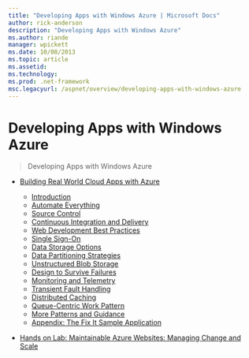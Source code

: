 ```yaml
---
title: "Developing Apps with Windows Azure | Microsoft Docs"
author: rick-anderson
description: "Developing Apps with Windows Azure"
ms.author: riande
manager: wpickett
ms.date: 10/08/2013
ms.topic: article
ms.assetid: 
ms.technology: 
ms.prod: .net-framework
msc.legacyurl: /aspnet/overview/developing-apps-with-windows-azure
---
```

Developing Apps with Windows Azure
====================
> Developing Apps with Windows Azure


- [Building Real World Cloud Apps with Azure](building-real-world-cloud-apps-with-windows-azure/index.md)

    - [Introduction](building-real-world-cloud-apps-with-windows-azure/introduction.md)
    - [Automate Everything](building-real-world-cloud-apps-with-windows-azure/automate-everything.md)
    - [Source Control](building-real-world-cloud-apps-with-windows-azure/source-control.md)
    - [Continuous Integration and Delivery](building-real-world-cloud-apps-with-windows-azure/continuous-integration-and-continuous-delivery.md)
    - [Web Development Best Practices](building-real-world-cloud-apps-with-windows-azure/web-development-best-practices.md)
    - [Single Sign-On](building-real-world-cloud-apps-with-windows-azure/single-sign-on.md)
    - [Data Storage Options](building-real-world-cloud-apps-with-windows-azure/data-storage-options.md)
    - [Data Partitioning Strategies](building-real-world-cloud-apps-with-windows-azure/data-partitioning-strategies.md)
    - [Unstructured Blob Storage](building-real-world-cloud-apps-with-windows-azure/unstructured-blob-storage.md)
    - [Design to Survive Failures](building-real-world-cloud-apps-with-windows-azure/design-to-survive-failures.md)
    - [Monitoring and Telemetry](building-real-world-cloud-apps-with-windows-azure/monitoring-and-telemetry.md)
    - [Transient Fault Handling](building-real-world-cloud-apps-with-windows-azure/transient-fault-handling.md)
    - [Distributed Caching](building-real-world-cloud-apps-with-windows-azure/distributed-caching.md)
    - [Queue-Centric Work Pattern](building-real-world-cloud-apps-with-windows-azure/queue-centric-work-pattern.md)
    - [More Patterns and Guidance](building-real-world-cloud-apps-with-windows-azure/more-patterns-and-guidance.md)
    - [Appendix: The Fix It Sample Application](building-real-world-cloud-apps-with-windows-azure/the-fix-it-sample-application.md)
- [Hands on Lab: Maintainable Azure Websites: Managing Change and Scale](maintainable-azure-websites-managing-change-and-scale.md)